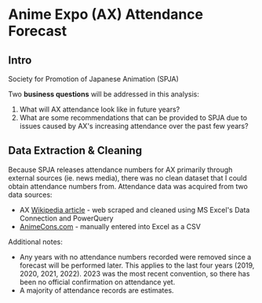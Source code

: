 # Anime Expo (AX) Attendance Forecast

## Intro

Society for Promotion of Japanese Animation (SPJA)

Two **business questions** will be addressed in this analysis:

1. What will AX attendance look like in future years?
2. What are some recommendations that can be provided to SPJA due to issues caused by AX's increasing attendance over the past few years?

## Data Extraction & Cleaning

Because SPJA releases attendance numbers for AX primarily through external sources (ie. news media), there was no clean dataset that I could obtain attendance numbers from. Attendance data was acquired from two data sources:

- AX [Wikipedia article](https://en.wikipedia.org/wiki/Anime_Expo#Convention_locations) - web scraped and cleaned using MS Excel's Data Connection and PowerQuery
- [AnimeCons.com](https://animecons.com/events/info/19555/anime-expo-2023) - manually entered into Excel as a CSV

Additional notes:

- Any years with no attendance numbers recorded were removed since a forecast will be performed later. This applies to the last four years (2019, 2020, 2021, 2022). 2023 was the most recent convention, so there has been no official confirmation on attendance yet.
- A majority of attendance records are estimates.

